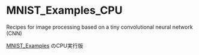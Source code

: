 # MNIST_Examples_CPU
Recipes for image processing based on a tiny convolutional neural network (CNN)

[MNIST_Examples](https://github.com/HirokiNakahara/MNIST_Examples) のCPU実行版
